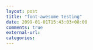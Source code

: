 ```yaml
---
layout: post
title: "font-awesome testing"
date: 2099-01-01T15:43:03+08:00
comments: true
external-url: 
categories: 
---
```


<i class="icon-flag icon-4x icon-border"></i>
<i class="icon-rocket icon-4x icon-border"></i>
